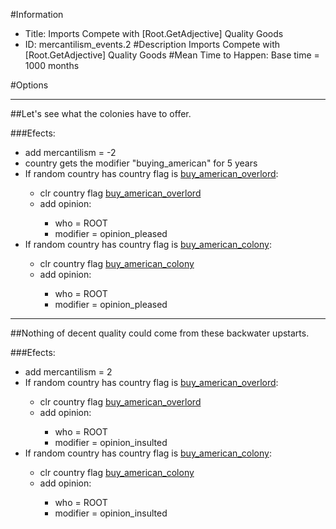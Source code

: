 #Information
 - Title: Imports Compete with [Root.GetAdjective] Quality Goods
 - ID: mercantilism_events.2
#Description
Imports Compete with [Root.GetAdjective] Quality Goods
#Mean Time to Happen:
Base time = 1000 months

#Options

___
##Let's see what the colonies have to offer.

###Efects:<ul><li>add mercantilism = -2</li><li>country gets the modifier "buying_american" for 5 years</li><li>If random country has country flag is [buy_american_overlord](../flags/buy_american_overlord.md):</li><ul><li>clr country flag [buy_american_overlord](../flags/buy_american_overlord.md)</li><li>add opinion:</li><ul><li>who = ROOT</li><li>modifier = opinion_pleased</li></ul></ul><li>If random country has country flag is [buy_american_colony](../flags/buy_american_colony.md):</li><ul><li>clr country flag [buy_american_colony](../flags/buy_american_colony.md)</li><li>add opinion:</li><ul><li>who = ROOT</li><li>modifier = opinion_pleased</li></ul></ul></ul>

___
##Nothing of decent quality could come from these backwater upstarts.

###Efects:<ul><li>add mercantilism = 2</li><li>If random country has country flag is [buy_american_overlord](../flags/buy_american_overlord.md):</li><ul><li>clr country flag [buy_american_overlord](../flags/buy_american_overlord.md)</li><li>add opinion:</li><ul><li>who = ROOT</li><li>modifier = opinion_insulted</li></ul></ul><li>If random country has country flag is [buy_american_colony](../flags/buy_american_colony.md):</li><ul><li>clr country flag [buy_american_colony](../flags/buy_american_colony.md)</li><li>add opinion:</li><ul><li>who = ROOT</li><li>modifier = opinion_insulted</li></ul></ul></ul>
